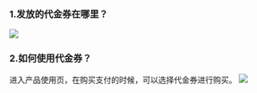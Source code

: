 ### 1.发放的代金券在哪里？
![](http://imgcache.tce.fsphere.cn/image/mccdn.qcloud.com/static/img/09b3168893b8d5b9fd45e220e8a1ffd4/image.png)
### 2.如何使用代金券？
进入产品使用页，在购买支付的时候，可以选择代金券进行购买。
![](http://imgcache.tce.fsphere.cn/image/mccdn.qcloud.com/static/img/fd8cce05813333e7736f89288d5a9786/image.png)